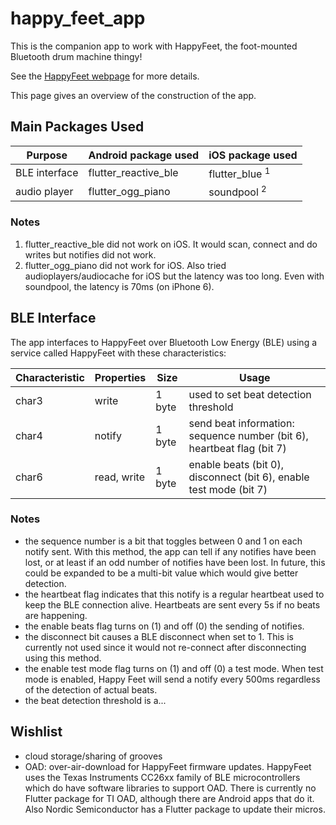 # happy_feet_app

This is the companion app to work with HappyFeet, the foot-mounted Bluetooth drum machine thingy!

See the [HappyFeet webpage](https://happyfeet-music.com) for more details.

This page gives an overview of the construction of the app.

## Main Packages Used
| Purpose  | Android package used | iOS package used |
|----------|----------------------|------------------|
| BLE interface | flutter_reactive_ble | flutter_blue <sup>1</sup> |
| audio player  | flutter_ogg_piano | soundpool <sup>2</sup> |

### Notes
1. flutter_reactive_ble did not work on iOS.  It would scan, connect and do writes but notifies did not work.
2. flutter_ogg_piano did not work for iOS.  Also tried audioplayers/audiocache for iOS but the latency was too long.  Even with soundpool,
   the latency is 70ms (on iPhone 6).

## BLE Interface

The app interfaces to HappyFeet over Bluetooth Low Energy (BLE) using a service called HappyFeet with these characteristics:

| Characteristic | Properties | Size | Usage |
|----------------|------------|------|-------|
| char3 | write | 1 byte | used to set beat detection threshold |
| char4 | notify | 1 byte | send beat information: sequence number (bit 6), heartbeat flag (bit 7) |
| char6 | read, write | 1 byte | enable beats (bit 0), disconnect (bit 6), enable test mode (bit 7) |

### Notes
- the sequence number is a bit that toggles between 0 and 1 on each notify sent.  With this method, the app can tell if any notifies have been lost, 
  or at least if an odd number of notifies have been lost.  In future, this could be expanded to be a multi-bit value which would 
  give better detection.
- the heartbeat flag indicates that this notify is a regular heartbeat used to keep the BLE connection alive.  Heartbeats are sent every 5s
  if no beats are happening.
- the enable beats flag turns on (1) and off (0) the sending of notifies.
- the disconnect bit causes a BLE disconnect when set to 1.  This is currently not used since it would not re-connect after disconnecting using this method.
- the enable test mode flag turns on (1) and off (0) a test mode.  When test mode is enabled, Happy Feet will send a notify every 500ms regardless
  of the detection of actual beats.
- the beat detection threshold is a...

## Wishlist
- cloud storage/sharing of grooves
- OAD: over-air-download for HappyFeet firmware updates.  HappyFeet uses the Texas Instruments CC26xx family of BLE microcontrollers which do have
  software libraries to support OAD.  There is currently no Flutter package for TI OAD, although there are Android apps that do it. Also Nordic          Semiconductor has a Flutter package to update their micros.
  
